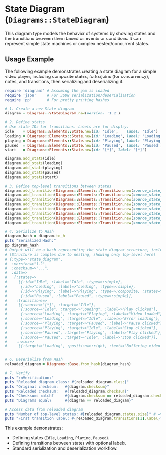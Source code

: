 # State Diagram (`Diagrams::StateDiagram`)

This diagram type models the behavior of systems by showing states and the transitions between them based on events or conditions. It can represent simple state machines or complex nested/concurrent states.

## Usage Example

The following example demonstrates creating a state diagram for a simple video player, including composite states, forks/joins (for concurrency), notes, and transitions, then serializing and deserializing it.

```ruby
require 'diagrams' # Assuming the gem is loaded
require 'json'     # For JSON serialization/deserialization
require 'pp'       # For pretty printing hashes

# 1. Create a new State diagram
diagram = Diagrams::StateDiagram.new(version: '1.2')

# 2. Define states
# Use state IDs for transitions. Labels are for display.
idle    = Diagrams::Elements::State.new(id: 'Idle',    label: 'Idle')
loading = Diagrams::Elements::State.new(id: 'Loading', label: 'Loading')
playing = Diagrams::Elements::State.new(id: 'Playing', label: 'Playing')
paused  = Diagrams::Elements::State.new(id: 'Paused',  label: 'Paused')
start   = Diagrams::Elements::State.new(id: '[*]', label: '[*]')

diagram.add_state(idle)
diagram.add_state(loading)
diagram.add_state(playing)
diagram.add_state(paused)
diagram.add_state(start)

# 3. Define top-level transitions between states
diagram.add_transition(Diagrams::Elements::Transition.new(source_state_id: '[*]', target_state_id: 'Idle')) # Initial state
diagram.add_transition(Diagrams::Elements::Transition.new(source_state_id: 'Idle', target_state_id: 'Loading', label: 'Play clicked'))
diagram.add_transition(Diagrams::Elements::Transition.new(source_state_id: 'Loading', target_state_id: 'Playing', label: 'Video loaded'))
diagram.add_transition(Diagrams::Elements::Transition.new(source_state_id: 'Loading', target_state_id: 'Idle', label: 'Error loading'))
diagram.add_transition(Diagrams::Elements::Transition.new(source_state_id: 'Playing', target_state_id: 'Paused', label: 'Pause clicked'))
diagram.add_transition(Diagrams::Elements::Transition.new(source_state_id: 'Playing', target_state_id: 'Idle', label: 'Stop clicked'))
diagram.add_transition(Diagrams::Elements::Transition.new(source_state_id: 'Paused', target_state_id: 'Playing', label: 'Play clicked'))
diagram.add_transition(Diagrams::Elements::Transition.new(source_state_id: 'Paused', target_state_id: 'Idle', label: 'Stop clicked'))

# 4. Serialize to Hash
diagram_hash = diagram.to_h
puts "Serialized Hash:"
pp diagram_hash
# Output will be a hash representing the state diagram structure, including nested states.
# (Structure is complex due to nesting, showing only top-level here)
# {:type=>"state_diagram",
#  :version=>"1.2",
#  :checksum=>"...",
#  :data=>
#   {:states=>
#     [{:id=>"Idle", :label=>"Idle", :type=>:simple},
#      {:id=>"Loading", :label=>"Loading", :type=>:simple},
#      {:id=>"Playing", :label=>"Playing", :type=>:composite, :states=>[...], :transitions=>[...]}, # Nested data omitted
#      {:id=>"Paused", :label=>"Paused", :type=>:simple}],
#    :transitions=>
#     [{:source=>"[*]", :target=>"Idle"},
#      {:source=>"Idle", :target=>"Loading", :label=>"Play clicked"},
#      {:source=>"Loading", :target=>"Playing", :label=>"Video loaded"},
#      {:source=>"Loading", :target=>"Idle", :label=>"Error loading"},
#      {:source=>"Playing", :target=>"Paused", :label=>"Pause clicked"},
#      {:source=>"Playing", :target=>"Idle", :label=>"Stop clicked"},
#      {:source=>"Paused", :target=>"Playing", :label=>"Play clicked"},
#      {:source=>"Paused", :target=>"Idle", :label=>"Stop clicked"}],
#    :notes=>
#     [{:target=>"Loading", :position=>:right, :text=>"Buffering video data..."}]}}


# 6. Deserialize from Hash
reloaded_diagram = Diagrams::Base.from_hash(diagram_hash)

# 7. Verify
puts "\nVerification:"
puts "Reloaded diagram class: #{reloaded_diagram.class}"
puts "Original checksum:   #{diagram.checksum}"
puts "Reloaded checksum:   #{reloaded_diagram.checksum}"
puts "Checksums match?     #{diagram.checksum == reloaded_diagram.checksum}"
puts "Diagrams equal?      #{diagram == reloaded_diagram}"

# Access data from reloaded diagram
puts "Number of top-level states: #{reloaded_diagram.states.size}" # => 4
puts "First transition label: #{reloaded_diagram.transitions[1].label}" # => Play clicked

```

This example demonstrates:
- Defining states (`Idle`, `Loading`, `Playing`, `Paused`).
- Defining transitions between states with optional labels.
- Standard serialization and deserialization workflow.
